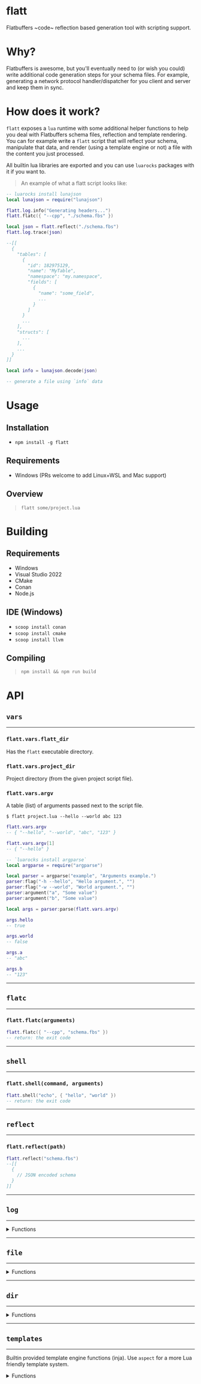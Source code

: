 # flatt

Flatbuffers ~code~ reflection based generation tool with scripting support.

# Why?

Flatbuffers is awesome, but you'll eventually need to (or wish you could) write additional code generation steps for your schema files. For example, generating a network protocol handler/dispatcher for you client and server and keep them in sync.

# How does it work?

`flatt` exposes a `lua` runtime with some additional helper functions to help you deal with Flatbuffers schema files, reflection and template rendering. You can for example write a `flatt` script that will reflect your schema, manipulate that data, and render (using a template engine or not) a file with the content you just processed.

All builtin lua libraries are exported and you can use `luarocks` packages with it if you want to.

> An example of what a flatt script looks like:

```lua
-- luarocks install lunajson
local lunajson = require("lunajson")

flatt.log.info("Generating headers...")
flatt.flatc({ "--cpp", "./schema.fbs" })

local json = flatt.reflect("./schema.fbs")
flatt.log.trace(json)

--[[
  {
    "tables": [
      {
        "id": 182975129,
        "name": "MyTable",
        "namespace": "my.namespace",
        "fields": [
          {
            "name": "some_field",
            ...
          }
        ]
      }
      ...
    ],
    "structs": [
      ...
    ],
    ...
  }
]]

local info = lunajson.decode(json)

-- generate a file using `info` data

```

# Usage

## Installation

- `npm install -g flatt`

## Requirements

- Windows (PRs welcome to add Linux+WSL and Mac support)

## Overview

> `flatt some/project.lua`

##

# Building

## Requirements

- Windows
- Visual Studio 2022
- CMake
- Conan
- Node.js

## IDE (Windows)

- `scoop install conan`
- `scoop install cmake`
- `scoop install llvm`

## Compiling

> `npm install && npm run build`

# API

## `vars`

---

### `flatt.vars.flatt_dir`

Has the `flatt` executable directory.

### `flatt.vars.project_dir`

Project directory (from the given project script file).

### `flatt.vars.argv`

A table (list) of arguments passed next to the script file.

```
$ flatt project.lua --hello --world abc 123
```

```lua
flatt.vars.argv
-- { "--hello", "--world", "abc", "123" }

flatt.vars.argv[1]
-- { "--hello" }
```

```lua
-- `luarocks install argparse`
local argparse = require("argparse")

local parser = argparse("example", "Arguments example.")
parser:flag("-h --hello", "Hello argument.", "")
parser:flag("-w --world", "World argument.", "")
parser:argument("a", "Some value")
parser:argument("b", "Some value")

local args = parser:parse(flatt.vars.argv)

args.hello
-- true

args.world
-- false

args.a
-- "abc"

args.b
-- "123"
```

---

## `flatc`

---

### `flatt.flatc(arguments)`

```lua
flatt.flatc({ "--cpp", "schema.fbs" })
-- return: the exit code
```

---

## `shell`

---

### `flatt.shell(command, arguments)`

```lua
flatt.shell("echo", { "hello", "world" })
-- return: the exit code
```

---

## `reflect`

---

### `flatt.reflect(path)`

```lua
flatt.reflect("schema.fbs")
--[[
  {
    // JSON encoded schema
  }
]]
```

---

## `log`

---

<details>
  <summary>
    Functions
  </summary>

### `Level` list

- `trace`
- `debug`
- `info`
- `warn`
- `error`
- `critical`

### `flatt.file.set_level(level)`

```lua
flatt.log.set_level("info")
-- Sets the current logging level
```

### `flatt.file.get_level()`

```lua
flatt.log.get_level()
-- Gets the current logging level
```

### `flatt.file.trace(line)`

```lua
flatt.log.trace("log line")
-- Writes to console in white (windows)
```

### `flatt.file.trace(line)`

```lua
flatt.log.trace("log line")
-- Writes to console in white (windows)
```

### `flatt.file.debug(line)`

```lua
flatt.log.debug("log line")
-- Writes to console in blue (windows)
```

### `flatt.file.info(line)`

```lua
flatt.log.info("log line")
-- Writes to console in green (windows)
```

### `flatt.file.warn(line)`

```lua
flatt.log.warn("log line")
-- Writes to console in yellow (windows)
```

### `flatt.file.error(line)`

```lua
flatt.log.error("log line")
-- Writes to console in red (windows)
```

### `flatt.file.critical(line)`

```lua
flatt.log.critical("log line")
-- Writes to console in white with red background (windows)
```

</details>

---

## `file`

---

<details>
  <summary>
    Functions
  </summary>

### `flatt.file.write(path, data)`

```lua
flatt.dir.read("hello.txt", "Hello world!)
-- return: "Hello world!"
```

### `flatt.file.read(path)`

```lua
flatt.dir.read("hello.txt")
-- return: "Hello world!"
```

### `flatt.file.exists(path)`

```lua
flatt.dir.exists("./non-existing-file.ext")
-- return: false

flatt.dir.exists("hello.txt")
-- return: true
```

### `flatt.file.hash(path)`

```lua
flatt.dir.hash("./non-existing-file.ext")
-- return: nil

flatt.dir.hash("some-file.ext")
-- return: "EDCBA5DD333A60F3C98452672A1AB1711409040D"
```

</details>

---

## `dir`

---

<details>
  <summary>
    Functions
  </summary>

### `flatt.dir.hash(path)`

```lua
flatt.dir.hash("./non-existing-dir")
-- return: nil

flatt.dir.hash(".")
-- return: "4CF8ADEDB3B43E78645E4DE673D2D7DD4CFADA58"
```

</details>

---

## `templates`

---

Builtin provided template engine functions (inja).
Use `aspect` for a more Lua friendly template system.

<details>
  <summary>
    Functions
  </summary>

### `flatt.templates.render_string(template, data)`

> Accepts JSON encoded string for data.

```lua
flatt.templates.render_string("hello {{name}}", "{\"name\":\"world\"}")
-- return: "hello world"
```

### `flatt.templates.render_file(src, dest, data)`

> Accepts JSON encoded string for data.

```lua
flatt.templates.render_string("template.txt", "output.txt", "{\"name\":\"world\"}")
-- return: true
```

---

## `string`

---

<details>
  <summary>
    Functions
  </summary>

### `flatt.string.pad_left(string, len, pad = " ")`

```lua
flatt.string.pad_left("1234", 8)
-- return: "    1234"

flatt.string.pad_left("1234", 8, "0")
-- return: "00001234"
```

### `flatt.string.pad_right(string, len, pad = " ")`

```lua
flatt.string.pad_left("1234", 8)
-- return: "1234    "

flatt.string.pad_right("1234", 8, "0")
-- return: "12340000"
```

### `flatt.string.starts_with(string, string)`

```lua
flatt.string.starts_with("hello world", "hello")
-- return: true

flatt.string.starts_with("hello world", "world")
-- return: false
```

### `flatt.string.ends_with(string, string)`

```lua
flatt.string.ends_with("hello world", "hello")
-- return: false

flatt.string.ends_with("hello world", "world")
-- return: true
```

### `flatt.string.split(string, delim, limit = 0)`

```lua
flatt.string.split("hello world", " ")
-- return: {"hello", "world"}

flatt.string.split("is this real life", " ", 3)
-- return: {"is", "this", "real life"}
```

### `flatt.string.trim(string)`

```lua
flatt.string.trim("  hello    world  ")
-- return: "hello    world"
```

### `flatt.string.trim_left(string)`

```lua
flatt.string.trim("  hello    world  ")
-- return: "hello    world  "
```

### `flatt.string.trim_right(string)`

```lua
flatt.string.trim("  hello    world")
-- return: "hello    world  "
```

### `flatt.string.explode(string)`

> Splits the string whenever one of the following characters is found: `. -_|/\`

```lua
flatt.string.explode("a.b c-d|e/f\\g")
-- return: { "a", "b", "c", "d", "e", "f", "g" }
```

### `flatt.string.join(strings, delim = ",")`

```lua
flatt.string.join({ "a", "b", "c", "d", "e", "f", "g" }, "~")
-- return: "a~b~c~d~e~f~g"
```

### `flatt.string.lower_case(string)`

```lua
flatt.string.lower_case("NewGUIAlertBox")
-- return: "newguialertbox"
```

### `flatt.string.upper_case(string)`

```lua
flatt.string.upper_case("NewGUIAlertBox")
-- return: "NEWGUIALERTBOX"
```

### `flatt.string.ucfirst(string)`

```lua
flatt.string.ucfirst("NewGUIAlertBox")
-- return: "NewGUIAlertBox"
```

### `flatt.string.lcfirst(string)`

```lua
flatt.string.lcfirst("NewGUIAlertBox")
-- return: "newGUIAlertBox"
```

### `flatt.string.snake_case(string)`

```lua
flatt.string.snake_case("NewGUIAlertBox")
-- return: "new_gui_alert_box"
```

### `flatt.string.kebab_case(string)`

```lua
flatt.string.kebab_case("NewGUIAlertBox")
-- return: "new-gui-alert-box"
```

### `flatt.string.pascal_case(string)`

```lua
flatt.string.pascal_case("NewGUIAlertBox")
-- return: "NewGuiAlertBox"
```

### `flatt.string.camel_case(string)`

```lua
flatt.string.camel_case("NewGUIAlertBox")
-- return: "newGuiAlertBox"
```

### `flatt.string.const_case(string)`

```lua
flatt.string.const_case("NewGUIAlertBox")
-- return: "NEW_GUI_ALERT_BOX"
```

### `flatt.string.train_case(string)`

```lua
flatt.string.train_case("NewGUIAlertBox")
-- return: "New-Gui-Alert-Box"
```

### `flatt.string.ada_case(string)`

```lua
flatt.string.ada_case("NewGUIAlertBox")
-- return: "New_Gui_Alert_Box"
```

### `flatt.string.cobol_case(string)`

```lua
flatt.string.cobol_case("NewGUIAlertBox")
-- return: "NEW-GUI-ALERT-BOX"
```

### `flatt.string.dot_case(string)`

```lua
flatt.string.dot_case("NewGUIAlertBox")
-- return: "new.gui.alert.box"
```

### `flatt.string.path_case(string)`

```lua
flatt.string.path_case("NewGUIAlertBox")
-- return: "new/gui/alert/box"
```

### `flatt.string.space_case(string)`

```lua
flatt.string.space_case("NewGUIAlertBox")
-- return: "new gui alert box"
```

### `flatt.string.capital_case(string)`

```lua
flatt.string.capital_case("NewGUIAlertBox")
-- return: "New Gui Alert Box"
```

### `flatt.string.cpp_case(string)`

```lua
flatt.string.cpp_case("NewGUIAlertBox")
-- return: "new::gui::alert::box"
```

</details>
